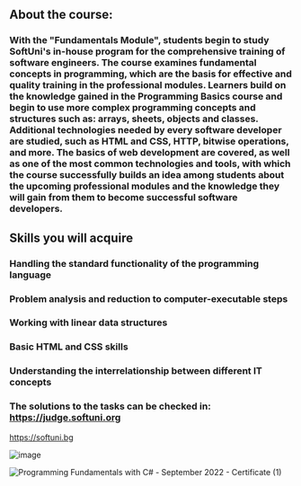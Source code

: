 ## About the course:

### With the "Fundamentals Module", students begin to study SoftUni's in-house program for the comprehensive training of software engineers. The course examines fundamental concepts in programming, which are the basis for effective and quality training in the professional modules. Learners build on the knowledge gained in the Programming Basics course and begin to use more complex programming concepts and structures such as: arrays, sheets, objects and classes. Additional technologies needed by every software developer are studied, such as HTML and CSS, HTTP, bitwise operations, and more. The basics of web development are covered, as well as one of the most common technologies and tools, with which the course successfully builds an idea among students about the upcoming professional modules and the knowledge they will gain from them to become successful software developers.

## Skills you will acquire
### Handling the standard functionality of the programming language
### Problem analysis and reduction to computer-executable steps
### Working with linear data structures
### Basic HTML and CSS skills
### Understanding the interrelationship between different IT concepts

### The solutions to the tasks can be checked in: https://judge.softuni.org
https://softuni.bg

![image](https://user-images.githubusercontent.com/117260079/221432819-b8d49b40-316b-4f38-8022-dba73055ea17.png)

![Programming Fundamentals with C# - September 2022 - Certificate (1)](https://user-images.githubusercontent.com/117260079/221432860-71552d16-5ce5-4724-9a36-5b69163be14d.jpeg)
